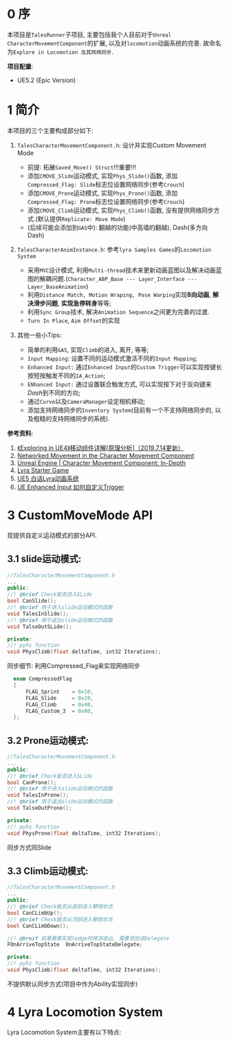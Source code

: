 # 0 序
本项目是`TalesRunner`子项目, 主要包括我个人目前对于`Unreal CharacterMovementComponent`的扩展, 
以及对`locomotion`动画系统的完善.
故命名为`Explore in Locomotion 及其网络同步`.

**项目配置**:
- UE5.2 (Epic Version)

# 1 简介

本项目的三个主要构成部分如下:
1. `TalesCharacterMovementComponent.h`: 设计并实现Custom Movement Mode
   - 前提: 拓展`Saved_Move() Struct`!!!重要!!!
   - 添加`CMOVE_Slide`运动模式, 实现`Phys_Slide()`函数, 添加`Compressed_Flag: Slide`标志位设置网络同步(参考`Crouch`)
   - 添加`CMOVE_Prone`运动模式, 实现`Phys_Prone()`函数, 添加`Compressed_Flag: Prone`标志位设置网络同步(参考`Crouch`)
   - 添加`CMOVE_Climb`运动模式, 实现`Phys_Climb()`函数, 没有提供网络同步方式.(默认提供`Replicate: Move Mode`)
   - (后续可能会添加到`GAS`中): 翻越的功能(中高墙的翻越), Dash(多方向Dash)

2. `TalesCharacterAnimInstance.h`: 参考`lyra Samples Games`的`Locomotion System`
   - 采用`MVC`设计模式, 利用`Multi-thread`技术来更新动画蓝图以及解决动画蓝图的解耦问题.(`Character_ABP_Base --- Layer_Interface --- Layer_BaseAnimation`)
   - 利用`Distance Match, Motion Wraping, Pose Warping`实现**8向动画**, **解决滑步问题**, **实现急停转身**等等;
   - 利用`Sync Group`技术, 解决`Animation Sequence`之间更为完善的过渡.
   - `Turn In Place`, `Aim Offset`的实现

3. 其他一些小Tips:
   - 简单的利用`GAS`, 实现`Climb`的进入, 离开, 等等;
   - `Input Mapping`: 设置不同的运动模式激活不同的`Input Mapping`;
   - `Enhanced Input:` 通过`Enhanced Input`的`Custom Trigger`可以实现按键长按短按触发不同的`IA_Action`;
   - `ENhanced Input:` 通过设置联合触发方式, 可以实现按下对于反向键来*Dash*到不同的方向;
   - 通过`Curve`以及`CameraManager`设定相机移动;
   - 添加支持网络同步的`Inventory System`(目前有一个不支持网络同步的, 以及粗糙的支持网络同步的系统).

**参考资料**:
   1. [《Exploring in UE4》移动组件详解[原理分析]（2019.7.14更新）](https://zhuanlan.zhihu.com/p/34257208)
   2. [ Networked Movement in the Character Movement Component](https://dev.epicgames.com/documentation/en-us/unreal-engine/understanding-networked-movement-in-the-character-movement-component-for-unreal-engine?application_version=5.0)
   3. [Unreal Engine | Character Movement Component: In-Depth](https://www.youtube.com/playlist?list=PLXJlkahwiwPmeABEhjwIALvxRSZkzoQpk)
   4. [Lyra Starter Game](https://dev.epicgames.com/community/learning/paths/Z4/lyra-starter-game)
   5. [UE5 白话Lyra动画系统](https://zhuanlan.zhihu.com/p/654430436) 
   6. [UE Enhanced Input 如何自定义Trigger](https://zhuanlan.zhihu.com/p/629350225)

# 3 CustomMoveMode API
现提供自定义运动模式的部分API.
## 3.1 slide运动模式:
```cpp
//TalesCharacterMovementComponent.h
...
public:
//! @brief Check能否进入SLide
bool CanSlide();
//! @brief 用于进入slide运动模式的函数
void TalesInSlide();
//! @brief 用于退出slide运动模式的函数
void TalseOutSLide();

private:
//! pyhs function
void PhysClimb(float deltaTime, int32 Iterations);
```

同步细节: 利用Compressed_Flag来实现网络同步
```cpp
  enum CompressedFlag
  {
      FLAG_Sprint    = 0x10,
      FLAG_Slide     = 0x20,
      FLAG_Climb     = 0x40,
      FLAG_Custom_3  = 0x80,
  };
```

## 3.2 Prone运动模式:
```cpp
//TalesCharacterMovementComponent.h
...
public:
//! @brief Check能否进入SLide
bool CanProne();
//! @brief 用于进入slide运动模式的函数
void TalesInProne();
//! @brief 用于退出slide运动模式的函数
void TalseOutProne();

private:
//! pyhs function
void PhysProne(float deltaTime, int32 Iterations);
```
同步方式同Slide

## 3.3 Climb运动模式:
```cpp
//TalesCharacterMovementComponent.h
...
public:
//! @brief Check能否从底部进入攀爬状态
bool CanCLimbUp();
//! @brief Check能否从顶部进入攀爬状态
bool CanCLimbDown();

//! @breif 如果需要实现ledge的探测退出, 需要添加该Delegate
FOnArriveTopState  OnArriveTopStateDelegate;

private:
//! pyhs function
void PhysClimb(float deltaTime, int32 Iterations);
```

不提供默认同步方式(项目中作为Ability实现同步)

# 4 Lyra Locomotion System
Lyra Locomotion System主要有以下特点:
